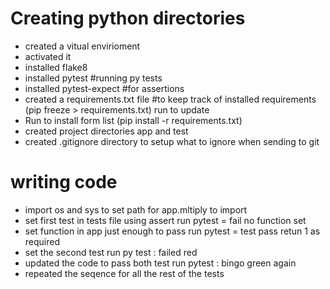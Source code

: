 # Creating python directories 
- created a vitual envirioment 
- activated it 
- installed flake8
- installed pytest #running py tests
- installed pytest-expect #for assertions
- created a requirements.txt file #to keep track of installed requirements (pip freeze > requirements.txt) run to update
- Run to install form list (pip install -r requirements.txt)
- created project directories app and test 
- created .gitignore directory to setup what to ignore when sending to git

# writing code 
- import os and sys to set path for app.mltiply to import 
- set first test in tests file using assert run pytest = fail no function set 
- set function in app just enough to pass run pytest = test pass retun 1 as required
- set the second test run py test : failed red 
- updated the code to pass both test run pytest : bingo green again 
- repeated the seqence for all the rest of the tests 



